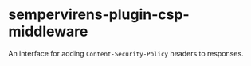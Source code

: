 # sempervirens-plugin-csp-middleware
An interface for adding `Content-Security-Policy` headers to responses.
